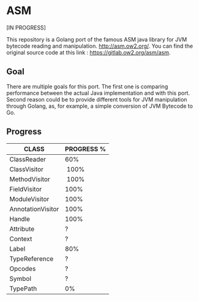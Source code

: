 # ASM

[IN PROGRESS]

This repository is a Golang port of the famous ASM java library for JVM bytecode reading and manipulation.
http://asm.ow2.org/. You can find the original source code at this link : https://gitlab.ow2.org/asm/asm.

## Goal
There are multiple goals for this port. The first one is comparing performance between the actual Java implementation and with this port.
Second reason could be to provide different tools for JVM manipulation through Golang, as, for example, a simple conversion of JVM Bytecode to Go.

## Progress

| CLASS | PROGRESS % |
| ----- | ---------- |
| ClassReader | 60% |
| ClassVisitor | 100% |
| MethodVisitor | 100% |
| FieldVisitor | 100% |
| ModuleVisitor | 100% |
| AnnotationVisitor | 100% |
| Handle | 100% |
| Attribute | ? |
| Context | ? |
| Label | 80% |
| TypeReference | ? |
| Opcodes | ? |
| Symbol | ? |
| TypePath | 0% |
